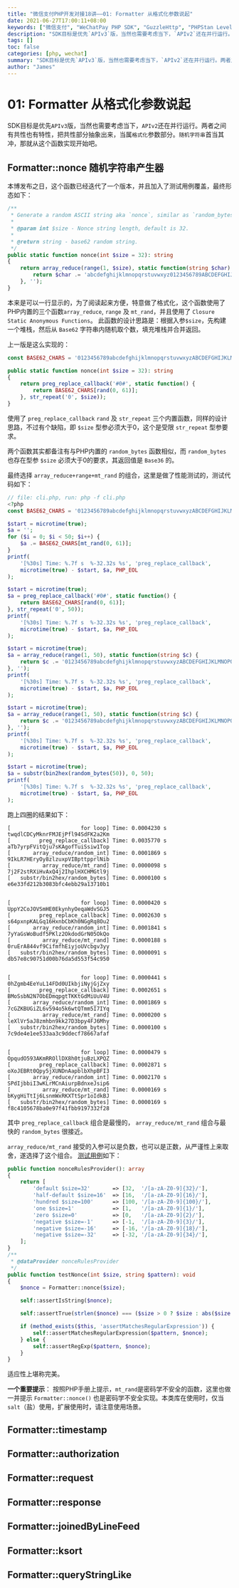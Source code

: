```yaml
---
title: "微信支付PHP开发对接18讲——01: Formatter 从格式化参数说起"
date: 2021-06-27T17:00:11+08:00
keywords: ["微信支付", "WeChatPay PHP SDK", "GuzzleHttp", "PHPStan Level8"]
description: "SDK目标是优先`APIv3`版，当然也需要考虑当下，`APIv2`还在并行运行。两者之间有共性也有特性，把共性部分抽象出来，当属`格式化`参数部分。`随机字符串`首当其冲，那就从这个函数实现开始吧。"
tags: []
toc: false
categories: [php, wechat]
summary: "SDK目标是优先`APIv3`版，当然也需要考虑当下，`APIv2`还在并行运行。两者之间有共性也有特性，把共性部分抽象出来，当属`格式化`参数部分。`随机字符串`首当其冲，那就从这个函数实现开始吧。"
author: "James"
---
```


# 01: Formatter 从格式化参数说起

SDK目标是优先`APIv3`版，当然也需要考虑当下，`APIv2`还在并行运行。两者之间有共性也有特性，把共性部分抽象出来，当属`格式化`参数部分。`随机字符串`首当其冲，那就从这个函数实现开始吧。

## Formatter::nonce 随机字符串产生器

本博发布之日，这个函数已经迭代了一个版本，并且加入了测试用例覆盖，最终形态如下：

```php
/**
 * Generate a random ASCII string aka `nonce`, similar as `random_bytes`.
 *
 * @param int $size - Nonce string length, default is 32.
 *
 * @return string - base62 random string.
 */
public static function nonce(int $size = 32): string
{
    return array_reduce(range(1, $size), static function(string $char) {
        return $char .= 'abcdefghijklmnopqrstuvwxyz0123456789ABCDEFGHIJKLMNOPQRSTUVWXYZ'[mt_rand(0, 61)];
    }, '');
}
```

本来是可以一行显示的，为了阅读起来方便，特意做了格式化，这个函数使用了PHP内置的三个函数`array_reduce`, `range` 及 `mt_rand`，并且使用了 `Closure` `Static Anonymous Functions`。
此函数的设计思路是：根据入参`$size`，先构建一个堆栈，然后从 `Base62` 字符串内随机取个数，填充堆栈并合并返回。

上一版是这么实现的：

```php
const BASE62_CHARS = '0123456789abcdefghijklmnopqrstuvwxyzABCDEFGHIJKLMNOPQRSTUVWXYZ';

public static function nonce(int $size = 32): string
{
    return preg_replace_callback('#0#', static function() {
        return BASE62_CHARS[rand(0, 61)];
    }, str_repeat('0', $size));
}
```

使用了 `preg_replace_callback` `rand` 及 `str_repeat` 三个内置函数，同样的设计思路，不过有个缺陷，即 `$size` 型参必须大于0，这个是受限 `str_repeat` 型参要求。

两个函数其实都备注有与PHP内置的 `random_bytes` 函数相似，而 `random_bytes` 也存在型参 `$size` 必须大于0的要求，其返回值是 `Base36` 的。

最终选择 `array_reduce+range+mt_rand` 的组合，这里是做了性能测试的，测试代码如下：

```php
// file: cli.php, run: php -f cli.php
<?php
const BASE62_CHARS = '0123456789abcdefghijklmnopqrstuvwxyzABCDEFGHIJKLMNOPQRSTUVWXYZ';

$start = microtime(true);
$a = '';
for ($i = 0; $i < 50; $i++) {
    $a .= BASE62_CHARS[mt_rand(0, 61)];
}
printf(
    '[%30s] Time: %.7f s  %-32.32s %s', 'preg_replace_callback',
    microtime(true) - $start, $a, PHP_EOL
);

$start = microtime(true);
$a = preg_replace_callback('#0#', static function() {
    return BASE62_CHARS[rand(0, 61)];
}, str_repeat('0', 50));
printf(
    '[%30s] Time: %.7f s  %-32.32s %s', 'preg_replace_callback',
    microtime(true) - $start, $a, PHP_EOL
);

$start = microtime(true);
$a = array_reduce(range(1, 50), static function(string $c) {
    return $c .= '0123456789abcdefghijklmnopqrstuvwxyzABCDEFGHIJKLMNOPQRSTUVWXYZ'[random_int(0, 61)];
}, '');
printf(
    '[%30s] Time: %.7f s  %-32.32s %s', 'preg_replace_callback',
    microtime(true) - $start, $a, PHP_EOL
);

$start = microtime(true);
$a = array_reduce(range(1, 50), static function(string $c) {
    return $c .= '0123456789abcdefghijklmnopqrstuvwxyzABCDEFGHIJKLMNOPQRSTUVWXYZ'[mt_rand(0, 61)];
}, '');
printf(
    '[%30s] Time: %.7f s  %-32.32s %s', 'preg_replace_callback',
    microtime(true) - $start, $a, PHP_EOL
);

$start = microtime(true);
$a = substr(bin2hex(random_bytes(50)), 0, 50);
printf(
    '[%30s] Time: %.7f s  %-32.32s %s', 'preg_replace_callback',
    microtime(true) - $start, $a, PHP_EOL
);
```

跑上四圈的结果如下：

```
[                      for loop] Time: 0.0004230 s  twqdlCDCyMknrFMJEjPfl94SdFK2a2Km
[         preg_replace_callback] Time: 0.0035770 s  aTb7yrpFVitQju7sKAgofTuiSsiw1Top
[       array_reduce/random_int] Time: 0.0001869 s  9IkLR7HEryOy8zlzuxpVIBpttpprlNib
[          array_reduce/mt_rand] Time: 0.0000098 s  7j2F2stRXiHvAxQ4j2IhplHXCHMGtl9j
[   substr/bin2hex/random_bytes] Time: 0.0000100 s  e6e33fd212b3083bfc4ebb29a13710b1


[                      for loop] Time: 0.0000420 s  UppY2CoJOVSmHE0EkynhyOeqaWdvSGJ5
[         preg_replace_callback] Time: 0.0002630 s  s64pxnpKALGq16HxnbCbKh0NGgRq8Ou2
[       array_reduce/random_int] Time: 0.0001841 s  7yYaGsWoBudf5PKlz2OkdodGrN05OkQo
[          array_reduce/mt_rand] Time: 0.0000188 s  0ruErA844vf9CifmfhEiyjoUVcbgv3yy
[   substr/bin2hex/random_bytes] Time: 0.0000091 s  db57e8c90751d00b76da5d553f54c950


[                      for loop] Time: 0.0000441 s  0hZgmb4EeYuL14FDd0UIkbjiNyjGjZxy
[         preg_replace_callback] Time: 0.0002651 s  BMoSsbN2N7ObEDmqpgtTKKtGdMiUuV4U
[       array_reduce/random_int] Time: 0.0001869 s  7cGZKBUGiZL6v594o5k6wtQTmm5I7IYq
[          array_reduce/mt_rand] Time: 0.0000200 s  leXlVr5aJ8zmhbn9kk27D3bpy4FJ6Mhy
[   substr/bin2hex/random_bytes] Time: 0.0000100 s  7c9de4e1ee533aa3c9ddecf78667afaf


[                      for loop] Time: 0.0000479 s  OpqudO593AKmRROllDX8h0tjuBzLXPQZ
[         preg_replace_callback] Time: 0.0002871 s  oXoJEBRt0Qpy5jXUNDnAapblbXhpBFI3
[       array_reduce/random_int] Time: 0.0002170 s  SPdIjbbiI3wKLrMCnAiurpBdnxeJsip6
[          array_reduce/mt_rand] Time: 0.0000169 s  bKygHiTtIj6LsnmWxRKXTtSpr1oIdkBJ
[   substr/bin2hex/random_bytes] Time: 0.0000169 s  f8c4105678ba0e97f41fbb9197332f28
```

其中 `preg_replace_callback` 组合是最慢的， `array_reduce/mt_rand` 组合与最快的 `random_bytes` 很接近。

`array_reduce/mt_rand` 接受的入参可以是负数，也可以是正数，从严谨性上来取舍，遂选择了这个组合。
[测试用例](https://github.com/TheNorthMemory/wechatpay-php/blob/5fb1c64a154cc63bbff730e59c0632c0f6e45043/tests/FormatterTest.php)如下：

```php
public function nonceRulesProvider(): array
{
    return [
        'default $size=32'       => [32,  '/[a-zA-Z0-9]{32}/'],
        'half-default $size=16'  => [16,  '/[a-zA-Z0-9]{16}/'],
        'hundred $size=100'      => [100, '/[a-zA-Z0-9]{100}/'],
        'one $size=1'            => [1,   '/[a-zA-Z0-9]{1}/'],
        'zero $size=0'           => [0,   '/[a-zA-Z0-9]{2}/'],
        'negative $size=-1'      => [-1,  '/[a-zA-Z0-9]{3}/'],
        'negative $size=-16'     => [-16, '/[a-zA-Z0-9]{18}/'],
        'negative $size=-32'     => [-32, '/[a-zA-Z0-9]{34}/'],
    ];
}
/**
 * @dataProvider nonceRulesProvider
 */
public function testNonce(int $size, string $pattern): void
{
    $nonce = Formatter::nonce($size);

    self::assertIsString($nonce);

    self::assertTrue(strlen($nonce) === ($size > 0 ? $size : abs($size - 2)));

    if (method_exists($this, 'assertMatchesRegularExpression')) {
        self::assertMatchesRegularExpression($pattern, $nonce);
    } else {
        self::assertRegExp($pattern, $nonce);
    }
}
```

适应性上堪称完美。

**一个重要提示**： 按照PHP手册上提示，`mt_rand`是密码学不安全的函数，这里也做一并提示 `Formatter::nonce()` 也是密码学不安全实现。本类库在使用时，仅当`salt`（盐）使用，扩展使用时，请注意使用场景。

## Formatter::timestamp

## Formatter::authorization

## Formatter::request

## Formatter::response

## Formatter::joinedByLineFeed

## Formatter::ksort

## Formatter::queryStringLike
